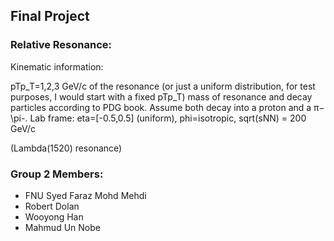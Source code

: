 ## Final Project

### Relative Resonance:

Kinematic information:

pTp_T=1,2,3 GeV/c of the resonance (or just a uniform distribution, for test purposes, I would start with a fixed pTp_T)
mass of resonance and decay particles according to PDG book. Assume both decay into a proton and a π−\pi-.
Lab frame: eta=[-0.5,0.5] (uniform), phi=isotropic, sqrt(sNN) = 200 GeV/c

(Lambda(1520) resonance)

### Group 2 Members: 
- FNU Syed Faraz Mohd Mehdi
- Robert Dolan
- Wooyong Han
- Mahmud Un Nobe 
